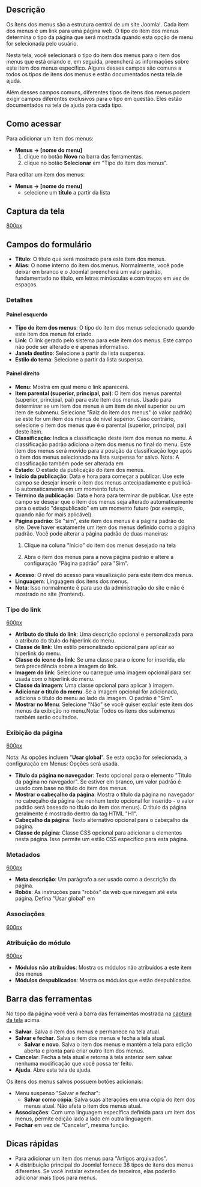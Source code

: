 <!-- Filename: Help4.x:Menu_Item:_New_Item / Display title: Ajuda4.x:Item dos menus: Novo item -->

## Descrição

Os itens dos menus são a estrutura central de um site Joomla!. Cada item
dos menus é um link para uma página web. O tipo do item dos menus
determina o tipo da página que será mostrada quando esta opção de menu
for selecionada pelo usuário.

Nesta tela, você selecionará o tipo do item dos menus para o item dos
menus que está criando e, em seguida, preencherá as informações sobre
este item dos menus específico. Alguns desses campos são comuns a todos
os tipos de itens dos menus e estão documentados nesta tela de ajuda.

Além desses campos comuns, diferentes tipos de itens dos menus podem
exigir campos diferentes exclusivos para o tipo em questão. Eles estão
documentados na tela de ajuda para cada tipo.

## Como acessar

Para adicionar um item dos menus:

- **Menus → \[nome do menu\]**
  1.  clique no botão **Novo** na barra das ferramentas.
  2.  clique no botão **Selecionar** em "Tipo do item dos menus".

Para editar um item dos menus:

- **Menus → \[nome do menu\]**
  - selecione um **título** a partir da lista

## Captura da tela

<a
href="https://docs.joomla.org/index.php?title=Special:Upload&amp;wpDestFile=Help-4x-Menus-New-Item-screen-pt-br.png"
class="new"
title="File:Help-4x-Menus-New-Item-screen-pt-br.png">800px</a>

## Campos do formulário

- **Título**: O título que será mostrado para este item dos menus.
- **Alias**: O nome interno do item dos menus. Normalmente, você pode
  deixar em branco e o Joomla! preencherá um valor padrão, fundamentado
  no título, em letras minúsculas e com traços em vez de espaços.


### Detalhes

#### Painel esquerdo

- **Tipo do item dos menus**: O tipo do item dos menus selecionado
  quando este item dos menus foi criado.
- **Link**: O link gerado pelo sistema para este item dos menus. Este
  campo não pode ser alterado e é apenas informativo.
- **Janela destino**: Selecione a partir da lista suspensa.
- **Estilo do tema**: Selecione a partir da lista suspensa.

#### Painel direito

- **Menu**: Mostra em qual menu o link aparecerá.
- **Item parental (superior, principal, pai)**: O item dos menus
  parental (superior, principal, pai) para este item dos menus. Usado
  para determinar se um item dos menus é um item de nível superior ou um
  item de submenu. Selecione "Raiz do item dos menus" (o valor padrão)
  se este for um item dos menus de nível superior. Caso contrário,
  selecione o item dos menus que é o parental (superior, principal, pai)
  deste item.
- **Classificação**: Indica a classificação deste item dos menus no
  menu. A classificação padrão adiciona o item dos menus no final do
  menu. Este item dos menus será movido para a posição da classificação
  logo após o item dos menus selecionado na lista suspensa for salvo.
  Nota: A classificação também pode ser alterada em
- **Estado**: O estado da publicação do item dos menus.
- **Início da publicação**: Data e hora para começar a publicar. Use
  este campo se desejar inserir o item dos menus antecipadamente e
  publicá-lo automaticamente em um momento futuro.
- **Término da publicação**: Data e hora para terminar de publicar. Use
  este campo se desejar que o item dos menus seja alterado
  automaticamente para o estado "despublicado" em um momento futuro (por
  exemplo, quando não for mais aplicável).
- **Página padrão**: Se "sim", este item dos menus é a página padrão do
  site. Deve haver exatamente um item dos menus definido como a página
  padrão. Você pode alterar a página padrão de duas maneiras:
  1.  Clique na coluna "Início" do item dos menus desejado na tela

  2.  Abra o item dos menus para a nova página padrão e altere a
      configuração "Página padrão" para "Sim".
- **Acesso**: O nível do acesso para
  visualização
  para este item dos menus.
- **Linguagem**: Linguagem dos itens dos menus.
- **Nota**: Isso normalmente é para uso da administração do site e não é
  mostrado no site (frontend).

### Tipo do link

<a
href="https://docs.joomla.org/index.php?title=Special:Upload&amp;wpDestFile=Help-4x-Menus-New-Item-link-type-subscreen-pt-br.png"
class="new"
title="File:Help-4x-Menus-New-Item-link-type-subscreen-pt-br.png">600px</a>

- **Atributo do título do link**: Uma descrição opcional e personalizada
  para o atributo do título do hiperlink do menu.
- **Classe de link**: Um estilo personalizado opcional para aplicar ao
  hiperlink do menu.
- **Classe do ícone do link**: Se uma classe para o ícone for inserida,
  ela terá precedência sobre a imagem do link.
- **Imagem do link**: Selecione ou carregue uma imagem opcional para ser
  usada com o hiperlink do menu.
- **Classe da imagem**: Uma classe opcional para aplicar à imagem.
- **Adicionar o título do menu**. Se a imagem opcional for adicionada,
  adiciona o título do menu ao lado da imagem. O padrão é "Sim".
- **Mostrar no Menu**: Selecione "Não" se você quiser excluir este item
  dos menus da exibição no menu.Nota: Todos os itens dos submenus também
  serão ocultados.

### Exibição da página

<a
href="https://docs.joomla.org/index.php?title=Special:Upload&amp;wpDestFile=Help-4x-Menus-New-Item-page-display-subscreen-pt-br.png"
class="new"
title="File:Help-4x-Menus-New-Item-page-display-subscreen-pt-br.png">600px</a>

Nota: As opções incluem "**Usar global**". Se esta opção for
selecionada, a configuração em Menus:
Opções
será usada.

- **Título da página no navegador**: Texto opcional para o elemento
  "Título da página no navegador". Se estiver em branco, um valor padrão
  é usado com base no título do item dos menus.
- **Mostrar o cabeçalho da página**: Mostra o título da página no
  navegador no cabeçalho da página (se nenhum texto opcional for
  inserido - o valor padrão será baseado no título do item dos menus). O
  título da página geralmente é mostrado dentro da tag HTML "H1".
- **Cabeçalho da página**: Texto alternativo opcional para o cabeçalho
  da página.
- **Classe de página**: Classe CSS opcional para adicionar a elementos
  nesta página. Isso permite um estilo CSS específico para esta página.

### Metadados

<a
href="https://docs.joomla.org/index.php?title=Special:Upload&amp;wpDestFile=Help-4x-Menus-New-Item-metadata-subscreen-pt-br.png"
class="new"
title="File:Help-4x-Menus-New-Item-metadata-subscreen-pt-br.png">600px</a>

- **Meta descrição**: Um parágrafo a ser usado como a descrição da
  página.
- **Robôs**: As instruções para "robôs" da web que navegam até esta
  página. Defina "Usar global" em

### Associações

<a
href="https://docs.joomla.org/index.php?title=Special:Upload&amp;wpDestFile=Help-4x-Menus-New-Item-associations-subscreen-pt-br.png"
class="new"
title="File:Help-4x-Menus-New-Item-associations-subscreen-pt-br.png">600px</a>



### Atribuição do módulo

<a
href="https://docs.joomla.org/index.php?title=Special:Upload&amp;wpDestFile=Help-4x-Menus-New-Item-module-assignment-subscreen-pt-br.png"
class="new"
title="File:Help-4x-Menus-New-Item-module-assignment-subscreen-pt-br.png">600px</a>

- **Módulos não atribuídos**: Mostra os módulos não atribuídos a este
  item dos menus
- **Módulos despublicados**: Mostra os módulos que estão despublicados

## Barra das ferramentas

No topo da página você verá a barra das ferramentas mostrada na [captura
da tela](#screenshot) acima.

- **Salvar**. Salva o item dos menus e permanece na tela atual.
- **Salvar e fechar**. Salva o item dos menus e fecha a tela atual.
  - **Salvar e novo**. Salva o item dos menus e mantém a tela para
    edição aberta e pronta para criar outro item dos menus.
- **Cancelar**. Fecha a tela atual e retorna à tela anterior sem salvar
  nenhuma modificação que você possa ter feito.
- **Ajuda**. Abre esta tela de ajuda.

Os itens dos menus salvos possuem botões adicionais:

- Menu suspenso "Salvar e fechar":
  - **Salvar como cópia**: Salva suas alterações em uma cópia do item
    dos menus atual. Não afeta o item dos menus atual.
- **Associações**: Com uma linguagem específica definida para um item
  dos menus, permite edição lado a lado em outra linguagem.
- **Fechar** em vez de "Cancelar", mesma função.

## Dicas rápidas

- Para adicionar um item dos menus para "Artigos
  arquivados".
- A distribuição principal do Joomla! fornece 38 tipos de itens dos
  menus diferentes. Se você instalar extensões de terceiros, elas
  poderão adicionar mais tipos para menus.
